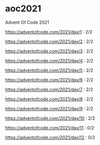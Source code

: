 # aoc2021
Advent Of Code 2021

https://adventofcode.com/2021/day/1 : 2/2

https://adventofcode.com/2021/day/2 : 2/2

https://adventofcode.com/2021/day/3 : 2/2

https://adventofcode.com/2021/day/4 : 2/2

https://adventofcode.com/2021/day/5 : 2/2

https://adventofcode.com/2021/day/6 : 2/2

https://adventofcode.com/2021/day/7 : 2/2

https://adventofcode.com/2021/day/8 : 2/2

https://adventofcode.com/2021/day/9 : 2/2

https://adventofcode.com/2021/day/10 : 2/2

https://adventofcode.com/2021/day/11 : 0/2

https://adventofcode.com/2021/day/12 : 0/2
